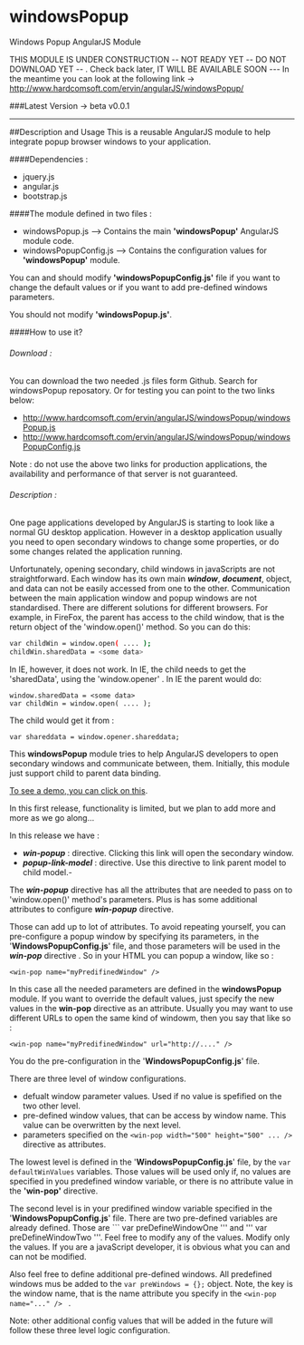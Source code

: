 windowsPopup
============

Windows Popup AngularJS Module

THIS MODULE IS UNDER CONSTRUCTION -- NOT READY YET -- DO NOT DOWNLOAD YET -- . Check back later, IT WILL BE AVAILABLE SOON ---
In the meantime you can look at the following link -> http://www.hardcomsoft.com/ervin/angularJS/windowsPopup/ 


###Latest Version -> beta v0.0.1

-----------------------------------------------------------------------------------------

##Description and Usage
This is a reusable AngularJS module to help integrate popup browser windows to your application.

####Dependencies :
- jquery.js
- angular.js
- bootstrap.js

####The module defined in two files :
- windowsPopup.js       --> Contains the main **'windowsPopup'** AngularJS module code.
- windowsPopupConfig.js --> Contains the configuration values for **'windowsPopup'** module.

You can and should modify **'windowsPopupConfig.js'** file if you want to change the default values or if you want to add pre-defined windows parameters.

You should not modify **'windowsPopup.js'**.  

####How to use it?
###### Download :
You can download the two needed .js files form Github. Search for windowsPopup reposatory.
Or for testing you can point to the two links below:
- http://www.hardcomsoft.com/ervin/angularJS/windowsPopup/windowsPopup.js
- http://www.hardcomsoft.com/ervin/angularJS/windowsPopup/windowsPopupConfig.js

Note : do not use the above two links for production applications, the availability and performance of that server is not guaranteed. 

###### Description :
One page applications developed by AngularJS is starting to look like a normal GU desktop application. However in a desktop application usually you need to open secondary windows to change some properties, or do some changes related the application running.  

Unfortunately, opening secondary, child windows in javaScripts are not straightforward.
Each window has its own main ***window***, ***document***, object, and data can not be easily accessed from one to the other.
Communication between the main application window and popup windows are not standardised. There are different solutions for different browsers. For example, in FireFox, the parent has access to the child window, that is the return object of the 'window.open()' method. So you can do this:

```sh
var childWin = window.open( .... );
childWin.sharedData = <some data>
```

In IE, however, it does not work. In IE, the child needs to get the 'sharedData', using the 'window.opener' .
In IE the parent would do:

```
window.sharedData = <some data>
var childWin = window.open( .... );
```
The child would get it from :

```
var shareddata = window.opener.shareddata;
```

This **windowsPopup** module tries to help AngularJS developers to open secondary windows and communicate between, them. 
Initially, this module just support child to parent data binding. 

[To see a demo, you can click on this](http://www.hardcomsoft.com/ervin/angularJS/windowsPopup/).  

In this first release, functionality is limited, but we plan to add more and more as we go along...

In this release we have :
- ***win-popup*** : directive. Clicking this link will open the secondary window.
- ***popup-link-model*** : directive. Use this directive to link parent model to child model.- 

The ***win-popup*** directive has all the attributes that are needed to pass on to 'window.open()' method's parameters. Plus is has some additional attributes to configure ***win-popup*** directive.

Those can add up to lot of attributes. To avoid repeating yourself, you can pre-configure a popup window by specifying its parameters, in the '**WindowsPopupConfig.js**' file, and those parameters will be used in the  ***win-pop*** directive . So in your HTML you can popup a window, like so :

```
<win-pop name="myPredifinedWindow" />
```
In this case all the needed parameters are defined in the **windowsPopup** module.
If you want to override the default values, just specify the new values in the **win-pop** directive as an attribute. Usually you may want to use different URLs to open the same kind of windowm, then you say that like so :

```
<win-pop name="myPredifinedWindow" url="http://...." />
```

You do the pre-configuration in the '**WindowsPopupConfig.js**' file.

There are three level of window configurations.
- defualt window parameter values. Used if no value is spefified on the two other level.
- pre-defined window values, that can be access by window name. This value can be overwritten by the next level.
- parameters specified on the ``` <win-pop width="500" height="500" ... /> ``` directive as attributes.
 
The lowest level is defined in the '**WindowsPopupConfig.js**' file, by the ``` var defaultWinValues ``` variables.
Those values will be used only if, no values are specified in you predefined window variable, or there is no attribute value in the **'win-pop'** directive.

The second level is in your predifined window variable specified in the '**WindowsPopupConfig.js**' file. There are two pre-defined variables are already defined. Those are ``` var preDefineWindowOne ''' and ''' var preDefineWindowTwo '''.
Feel free to modify any of the values. Modify only the values. If you are a javaScript developer, it is obvious what you can and can not be modified. 

Also feel free to define additional pre-defined windows. All predefined windows mus be added to the ``` var preWindows = {}; ``` object. Note, the key is the window name, that is the name attribute you specify in the ```<win-pop name="..." /> ``` .

Note: other additional config values that will be added in the future will follow these three level logic configuration.





